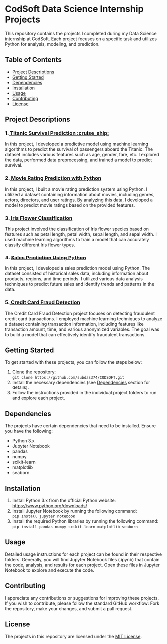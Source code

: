 <h1>CodSoft Data Science Internship Projects</h1>

<p>This repository contains the projects I completed during my Data Science internship at CodSoft. Each project focuses on a specific task and utilizes Python for analysis, modeling, and prediction.</p>

<h2>Table of Contents</h2>
<ul>
  <li><a href="#project-descriptions">Project Descriptions</a></li>
  <li><a href="#getting-started">Getting Started</a></li>
  <li><a href="#dependencies">Dependencies</a></li>
  <li><a href="#installation">Installation</a></li>
  <li><a href="#usage">Usage</a></li>
  <li><a href="#contributing">Contributing</a></li>
  <li><a href="#license">License</a></li>
</ul>

<h2 id="project-descriptions">Project Descriptions</h2>

<h3>1.<a href="https://github.com/subdas374/CODSOFT/tree/main/Titanic_Survival_Prediction"> Titanic Survival Prediction :cruise_ship:</a></h3>
<p>In this project, I developed a predictive model using machine learning algorithms to predict the survival of passengers aboard the Titanic. The dataset includes various features such as age, gender, fare, etc. I explored the data, performed data preprocessing, and trained a model to predict survival.</p>

<h3>2.<a href="https://github.com/subdas374/CODSOFT/tree/main/Movie%20Rating%20Prediction"> Movie Rating Prediction with Python</a></h3>
<p>In this project, I built a movie rating prediction system using Python. I utilized a dataset containing information about movies, including genres, actors, directors, and user ratings. By analyzing this data, I developed a model to predict movie ratings based on the provided features.</p>

<h3>3.<a href="https://github.com/subdas374/CODSOFT/tree/main/Iris_flower_classification"> Iris Flower Classification</a></h3>
<p>This project involved the classification of Iris flower species based on features such as petal length, petal width, sepal length, and sepal width. I used machine learning algorithms to train a model that can accurately classify different Iris flower types.</p>

<h3>4. <a href="https://github.com/subdas374/CODSOFT/tree/main/Sales_prediction">Sales Prediction Using Python</a></h3>
<p>In this project, I developed a sales prediction model using Python. The dataset consisted of historical sales data, including information about products, regions, and time periods. I utilized various data analysis techniques to predict future sales and identify trends and patterns in the data.</p>

<h3>5.<a href="https://github.com/subdas374/CODSOFT/tree/main/Credit_card_fraud_detection"> Credit Card Fraud Detection</a></h3>
<p>The Credit Card Fraud Detection project focuses on detecting fraudulent credit card transactions. I employed machine learning techniques to analyze a dataset containing transaction information, including features like transaction amount, time, and various anonymized variables. The goal was to build a model that can effectively identify fraudulent transactions.</p>

<h2 id="getting-started">Getting Started</h2>
<p>To get started with these projects, you can follow the steps below:</p>

<ol>
  <li>Clone the repository:<br>
  <code>git clone https://github.com/subdas374/CODSOFT.git</code></li>
  
  <li>Install the necessary dependencies (see <a href="#dependencies">Dependencies</a> section for details).</li>
  
  <li>Follow the instructions provided in the individual project folders to run and explore each project.</li>
</ol>

<h2 id="dependencies">Dependencies</h2>
<p>The projects have certain dependencies that need to be installed. Ensure you have the following:</p>

<ul>
  <li>Python 3.x</li>
  <li>Jupyter Notebook</li>
  <li>pandas</li>
  <li>numpy</li>
  <li>scikit-learn</li>
  <li>matplotlib</li>
  <li>seaborn</li>
</ul>

<h2 id="installation">Installation</h2>
<ol>
  <li>Install Python 3.x from the official Python website: <a href="https://www.python.org/downloads/">https://www.python.org/downloads/</a></li>
  
  <li>Install Jupyter Notebook by running the following command:<br>
  <code>pip install jupyter notebook</code></li>
  
  <li>Install the required Python libraries by running the following command:<br>
  <code>pip install pandas numpy scikit-learn matplotlib seaborn</code></li>
</ol>

<h2 id="usage">Usage</h2>
<p>Detailed usage instructions for each project can be found in their respective folders. Generally, you will find Jupyter Notebook files (.ipynb) that contain the code, analysis, and results for each project. Open these files in Jupyter Notebook to explore and execute the code.</p>

<h2 id="contributing">Contributing</h2>
<p>I appreciate any contributions or suggestions for improving these projects. If you wish to contribute, please follow the standard GitHub workflow: Fork the repository, make your changes, and submit a pull request.</p>

<h2 id="license">License</h2>
<p>The projects in this repository are licensed under the <a href="LICENSE">MIT License</a>.</p>
